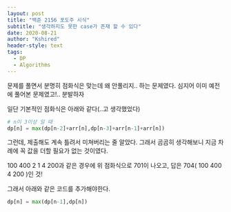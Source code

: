 ```yaml
---
layout: post
title: "백준 2156 포도주 시식"
subtitle: "생각하지도 못한 case가 존재 할 수 있다"
date: 2020-08-21
author: "Kshired"
header-style: text
tags:
  - DP
  - Algorithms
---
```


문제를 풀면서 분명히 점화식은 맞는데 왜 안풀리지.. 하는 문제였다.
심지어 이미 예전에 풀어본 문제였고!.. 분발하자

일단 기본적인 점화식은 아래와 같다(..고 생각했었다)

```python
# n이 3이상 일 때
dp[n] = max(dp[n-2]+arr[n],dp[n-3]+arr[n-1]+arr[n])
```

그런데, 제출해도 계속 틀려서 미쳐버리는 줄 알았다. 그래서 곰곰히 생각해보니 지금 차례에 꼭 값을 더할 필요가 없는 것이였다.

100 400 2 1 4 200과 같은 경우에 위 점화식으로 701이 나오고, 답은 704( 100 400 4 200 )인 것!

그래서 아래와 같은 코드를 추가해야한다.

```python
dp[n] = max(dp[n-1],dp[n])
```
